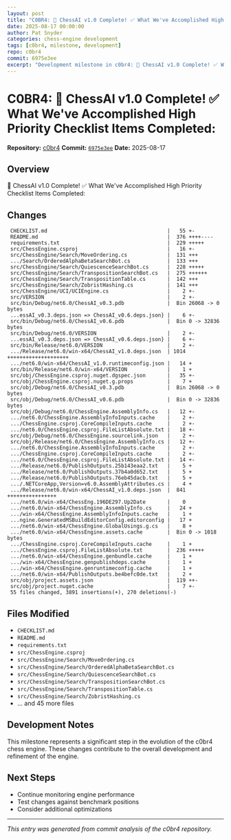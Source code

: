 ```yaml
---
layout: post
title: "C0BR4: 🎉 ChessAI v1.0 Complete! ✅ What We've Accomplished High Priority Checklist Items Completed:"
date: 2025-08-17 00:00:00 
author: Pat Snyder
categories: chess-engine development
tags: [c0br4, milestone, development]
repo: c0br4
commit: 6975e3ee
excerpt: "Development milestone in c0br4: 🎉 ChessAI v1.0 Complete! ✅ What We've Accomplished High Priority Checklist Items Completed:"
---
```


# C0BR4: 🎉 ChessAI v1.0 Complete! ✅ What We've Accomplished High Priority Checklist Items Completed:

**Repository:** [c0br4](https://github.com/pssnyder/c0br4)
**Commit:** [`6975e3ee`](https://github.com/pssnyder/c0br4/commit/6975e3ee223e3edff1ffdc7eff52e6abf7edf624)
**Date:** 2025-08-17

## Overview

🎉 ChessAI v1.0 Complete! ✅ What We've Accomplished High Priority Checklist Items Completed:

## Changes

```
 CHECKLIST.md                                       |   55 +-
 README.md                                          |  376 ++++----
 requirements.txt                                   |  229 +++++
 src/ChessEngine.csproj                             |   16 +-
 src/ChessEngine/Search/MoveOrdering.cs             |  131 +++
 .../Search/OrderedAlphaBetaSearchBot.cs            |  133 +++
 src/ChessEngine/Search/QuiescenceSearchBot.cs      |  228 +++++
 src/ChessEngine/Search/TranspositionSearchBot.cs   |  275 ++++++
 src/ChessEngine/Search/TranspositionTable.cs       |  142 +++
 src/ChessEngine/Search/ZobristHashing.cs           |  141 +++
 src/ChessEngine/UCI/UCIEngine.cs                   |    2 +-
 src/VERSION                                        |    2 +-
 src/bin/Debug/net6.0/ChessAI_v0.3.pdb              |  Bin 26068 -> 0 bytes
 ...essAI_v0.3.deps.json => ChessAI_v0.6.deps.json} |    6 +-
 src/bin/Debug/net6.0/ChessAI_v0.6.pdb              |  Bin 0 -> 32836 bytes
 src/bin/Debug/net6.0/VERSION                       |    2 +-
 ...essAI_v0.3.deps.json => ChessAI_v0.6.deps.json} |    6 +-
 src/bin/Release/net6.0/VERSION                     |    2 +-
 .../Release/net6.0/win-x64/ChessAI_v1.0.deps.json  | 1014 ++++++++++++++++++++
 .../net6.0/win-x64/ChessAI_v1.0.runtimeconfig.json |   14 +
 src/bin/Release/net6.0/win-x64/VERSION             |    1 +
 src/obj/ChessEngine.csproj.nuget.dgspec.json       |   35 +-
 src/obj/ChessEngine.csproj.nuget.g.props           |    7 +
 src/obj/Debug/net6.0/ChessAI_v0.3.pdb              |  Bin 26068 -> 0 bytes
 src/obj/Debug/net6.0/ChessAI_v0.6.pdb              |  Bin 0 -> 32836 bytes
 src/obj/Debug/net6.0/ChessEngine.AssemblyInfo.cs   |   12 +-
 .../net6.0/ChessEngine.AssemblyInfoInputs.cache    |    2 +-
 .../ChessEngine.csproj.CoreCompileInputs.cache     |    2 +-
 .../net6.0/ChessEngine.csproj.FileListAbsolute.txt |   18 +-
 src/obj/Debug/net6.0/ChessEngine.sourcelink.json   |    2 +-
 src/obj/Release/net6.0/ChessEngine.AssemblyInfo.cs |   12 +-
 .../net6.0/ChessEngine.AssemblyInfoInputs.cache    |    2 +-
 .../ChessEngine.csproj.CoreCompileInputs.cache     |    2 +-
 .../net6.0/ChessEngine.csproj.FileListAbsolute.txt |   14 +-
 .../Release/net6.0/PublishOutputs.25b143eaa2.txt   |    5 +
 .../Release/net6.0/PublishOutputs.37b4a0d652.txt   |    5 +
 .../Release/net6.0/PublishOutputs.76eb45dacb.txt   |    5 +
 .../.NETCoreApp,Version=v6.0.AssemblyAttributes.cs |    4 +
 .../Release/net6.0/win-x64/ChessAI_v1.0.deps.json  |  841 ++++++++++++++++
 .../net6.0/win-x64/ChessEng.196DE297.Up2Date       |    0
 .../net6.0/win-x64/ChessEngine.AssemblyInfo.cs     |   24 +
 .../win-x64/ChessEngine.AssemblyInfoInputs.cache   |    1 +
 ...ngine.GeneratedMSBuildEditorConfig.editorconfig |   17 +
 .../net6.0/win-x64/ChessEngine.GlobalUsings.g.cs   |    8 +
 .../net6.0/win-x64/ChessEngine.assets.cache        |  Bin 0 -> 1018 bytes
 .../ChessEngine.csproj.CoreCompileInputs.cache     |    1 +
 .../ChessEngine.csproj.FileListAbsolute.txt        |  236 +++++
 .../net6.0/win-x64/ChessEngine.genbundle.cache     |    1 +
 .../win-x64/ChessEngine.genpublishdeps.cache       |    1 +
 .../win-x64/ChessEngine.genruntimeconfig.cache     |    1 +
 .../net6.0/win-x64/PublishOutputs.be4befc0de.txt   |    2 +
 src/obj/project.assets.json                        |  119 ++-
 src/obj/project.nuget.cache                        |    7 +-
 55 files changed, 3891 insertions(+), 270 deletions(-)
```

## Files Modified

- `CHECKLIST.md`
- `README.md`
- `requirements.txt`
- `src/ChessEngine.csproj`
- `src/ChessEngine/Search/MoveOrdering.cs`
- `src/ChessEngine/Search/OrderedAlphaBetaSearchBot.cs`
- `src/ChessEngine/Search/QuiescenceSearchBot.cs`
- `src/ChessEngine/Search/TranspositionSearchBot.cs`
- `src/ChessEngine/Search/TranspositionTable.cs`
- `src/ChessEngine/Search/ZobristHashing.cs`
- ... and 45 more files

## Development Notes

This milestone represents a significant step in the evolution of the c0br4 chess engine. These changes contribute to the overall development and refinement of the engine.

## Next Steps

- Continue monitoring engine performance
- Test changes against benchmark positions
- Consider additional optimizations

---

*This entry was generated from commit analysis of the c0br4 repository.*
